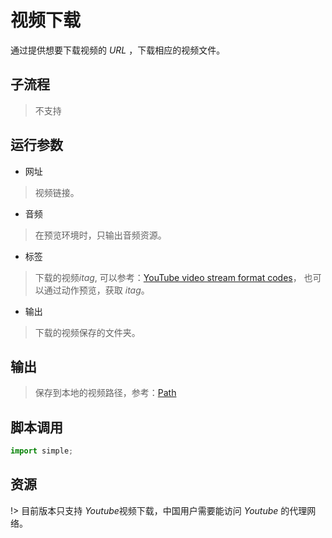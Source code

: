 # 视频下载 
通过提供想要下载视频的 *URL* ，下载相应的视频文件。

## 子流程
> 不支持


## 运行参数

* 网址
> 视频链接。
* 音频
> 在预览环境时，只输出音频资源。

* 标签
> 下载的视频*itag*, 可以参考：[YouTube video stream format codes](https://gist.github.com/sidneys/7095afe4da4ae58694d128b1034e01e2)， 也可以通过动作预览，获取 *itag*。
* 输出

> 下载的视频保存的文件夹。

## 输出
> 保存到本地的视频路径，参考：[Path](../types/Path.md)
    


## 脚本调用

```python
import simple;

```

## 资源


!> 目前版本只支持 *Youtube*视频下载，中国用户需要能访问 *Youtube* 的代理网络。